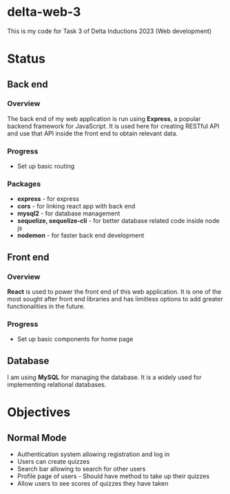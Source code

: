 # delta-web-3
This is my code for Task 3 of Delta Inductions 2023 (Web development)

# Status
## Back end
### Overview
The back end of my web application is run using **Express**, a popular backend framework for JavaScript. It is used here for creating RESTful API and use that API inside the front end to obtain relevant data.

### Progress
- Set up basic routing

### Packages
- **express** - for express
- **cors** - for linking react app with back end
- **mysql2** - for database management
- **sequelize, sequelize-cli** - for better database related code inside node js
- **nodemon** - for faster back end development

## Front end
### Overview
**React** is used to power the front end of this web application. It is one of the most sought after front end libraries and has limitless options to add greater functionalities in the future.

### Progress
- Set up basic components for home page

## Database
I am using **MySQL** for managing the database. It is a widely used for implementing relational databases.

# Objectives
## Normal Mode
- Authentication system allowing registration and log in
- Users can create quizzes
- Search bar allowing to search for other users
- Profile page of users - Should have method to take up their quizzes
- Allow users to see scores of quizzes they have taken